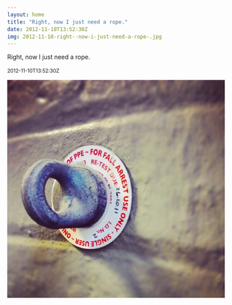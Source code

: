 ```yaml
---
layout: home
title: "Right, now I just need a rope."
date: 2012-11-10T13:52:30Z
img: 2012-11-10-right--now-i-just-need-a-rope-.jpg
---
```


Right, now I just need a rope.

<small>2012-11-10T13:52:30Z</small>

![Right, now I just need a rope.](2012-11-10-right--now-i-just-need-a-rope-.jpg)
